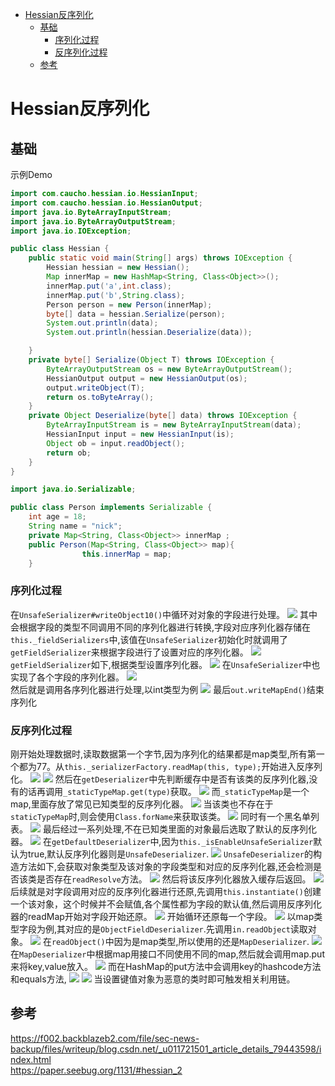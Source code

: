 - [Hessian反序列化](#hessian反序列化)
  - [基础](#基础)
    - [序列化过程](#序列化过程)
    - [反序列化过程](#反序列化过程)
  - [参考](#参考)
# Hessian反序列化
## 基础
示例Demo
```java
import com.caucho.hessian.io.HessianInput;
import com.caucho.hessian.io.HessianOutput;
import java.io.ByteArrayInputStream;
import java.io.ByteArrayOutputStream;
import java.io.IOException;

public class Hessian {
    public static void main(String[] args) throws IOException {
        Hessian hessian = new Hessian();
        Map innerMap = new HashMap<String, Class<Object>>();
        innerMap.put('a',int.class);
        innerMap.put('b',String.class);
        Person person = new Person(innerMap);
        byte[] data = hessian.Serialize(person);
        System.out.println(data);
        System.out.println(hessian.Deserialize(data));

    }
    private byte[] Serialize(Object T) throws IOException {
        ByteArrayOutputStream os = new ByteArrayOutputStream();
        HessianOutput output = new HessianOutput(os);
        output.writeObject(T);
        return os.toByteArray();
    }
    private Object Deserialize(byte[] data) throws IOException {
        ByteArrayInputStream is = new ByteArrayInputStream(data);
        HessianInput input = new HessianInput(is);
        Object ob = input.readObject();
        return ob;
    }
}
```
```java
import java.io.Serializable;

public class Person implements Serializable {
    int age = 18;
    String name = "nick";
    private Map<String, Class<Object>> innerMap ;
    public Person(Map<String, Class<Object>> map){
                this.innerMap = map;
    }

```
### 序列化过程
在`UnsafeSerializer#writeObject10()`中循环对对象的字段进行处理。
![](1.png)
其中会根据字段的类型不同调用不同的序列化器进行转换,字段对应序列化器存储在`this._fieldSerializers`中,该值在`UnsafeSerializer`初始化时就调用了`getFieldSerializer`来根据字段进行了设置对应的序列化器。
![](2.png)
`getFieldSerializer`如下,根据类型设置序列化器。
![](3.png)
在`UnsafeSerializer`中也实现了各个字段的序列化器。
![](4.png)  
然后就是调用各序列化器进行处理,以int类型为例
![](5.png)
最后`out.writeMapEnd()`结束序列化
### 反序列化过程
刚开始处理数据时,读取数据第一个字节,因为序列化的结果都是map类型,所有第一个都为77。从`this._serializerFactory.readMap(this, type);`开始进入反序列化。
![](7.png)
![](6.png)
然后在`getDeserializer`中先判断缓存中是否有该类的反序列化器,没有的话再调用`_staticTypeMap.get(type)`获取。
![](8.png)
而`_staticTypeMap`是一个map,里面存放了常见已知类型的反序列化器。
![](9.png)
当该类也不存在于`staticTypeMap`时,则会使用`Class.forName`来获取该类。
![](10.png)
同时有一个黑名单列表。
![](11.png)
最后经过一系列处理,不在已知类里面的对象最后选取了默认的反序列化器。
![](12.png)
在`getDefaultDeserializer`中,因为`this._isEnableUnsafeSerializer`默认为true,默认反序列化器则是`UnsafeDeserializer`.
![](18.png)
`UnsafeDeserializer`的构造方法如下,会获取对象类型及该对象的字段类型和对应的反序列化器,还会检测是否该类是否存在`readResolve`方法。
![](15.png)
然后将该反序列化器放入缓存后返回。
![](13.png)
后续就是对字段调用对应的反序列化器进行还原,先调用`this.instantiate()`创建一个该对象，这个时候并不会赋值,各个属性都为字段的默认值,然后调用反序列化器的readMap开始对字段开始还原。
![](17.png)
开始循环还原每一个字段。
![](16.png)
以map类型字段为例,其对应的是`ObjectFieldDeserializer`.先调用`in.readObject`读取对象。
![](19.png)
在`readObject()`中因为是map类型,所以使用的还是`MapDeserializer`.
![](20.png)
在`MapDeserializer`中根据map用接口不同使用不同的map,然后就会调用map.put来将key,value放入。
![](22.png)
而在HashMap的put方法中会调用key的hashcode方法和equals方法,
![](23.png)
![](24.png)
当设置键值对象为恶意的类时即可触发相关利用链。
## 参考
https://f002.backblazeb2.com/file/sec-news-backup/files/writeup/blog.csdn.net/_u011721501_article_details_79443598/index.html  
https://paper.seebug.org/1131/#hessian_2